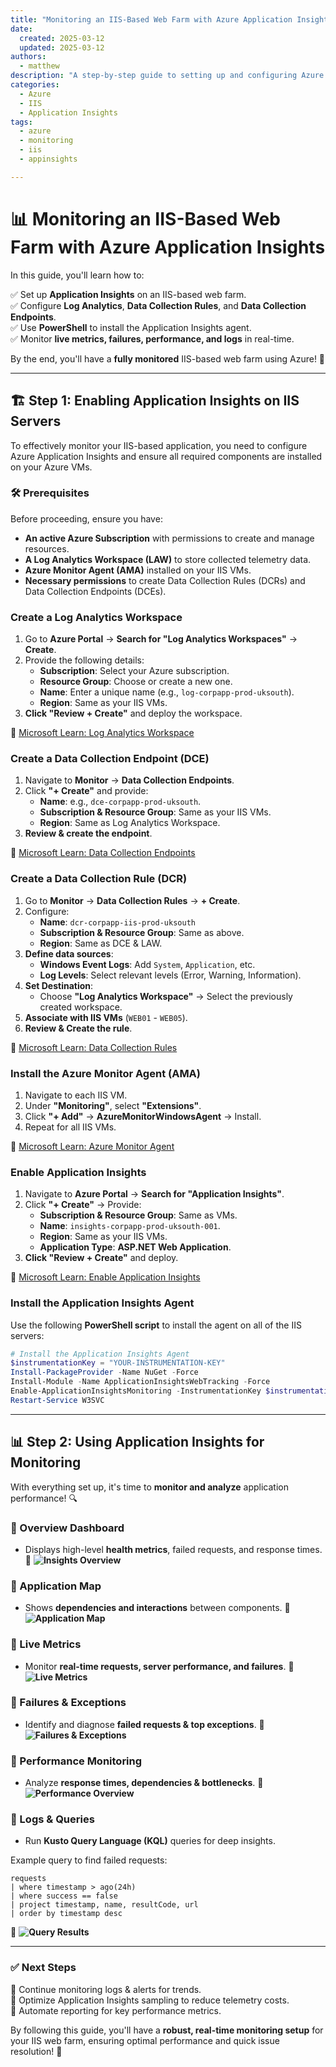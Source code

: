 ```yaml
---
title: "Monitoring an IIS-Based Web Farm with Azure Application Insights"
date:
  created: 2025-03-12
  updated: 2025-03-12
authors:
  - matthew
description: "A step-by-step guide to setting up and configuring Azure Application Insights for IIS-based web farms."
categories:
  - Azure
  - IIS
  - Application Insights
tags:
  - azure
  - monitoring
  - iis
  - appinsights

---
```


# 📊 Monitoring an IIS-Based Web Farm with Azure Application Insights

In this guide, you'll learn how to:

✅ Set up **Application Insights** on an IIS-based web farm.  
✅ Configure **Log Analytics**, **Data Collection Rules**, and **Data Collection Endpoints**.  
✅ Use **PowerShell** to install the Application Insights agent.  
✅ Monitor **live metrics, failures, performance, and logs** in real-time.  

By the end, you'll have a **fully monitored** IIS-based web farm using Azure! 🎯

---

## 🏗️ **Step 1: Enabling Application Insights on IIS Servers**

To effectively monitor your IIS-based application, you need to configure Azure Application Insights and ensure all required components are installed on your Azure VMs.

### 🛠️ **Prerequisites**

Before proceeding, ensure you have:

- **An active Azure Subscription** with permissions to create and manage resources.
- **A Log Analytics Workspace (LAW)** to store collected telemetry data.
- **Azure Monitor Agent (AMA)** installed on your IIS VMs.
- **Necessary permissions** to create Data Collection Rules (DCRs) and Data Collection Endpoints (DCEs).

### **Create a Log Analytics Workspace**

1. Go to **Azure Portal** → **Search for "Log Analytics Workspaces"** → **Create**.
2. Provide the following details:
   - **Subscription**: Select your Azure subscription.
   - **Resource Group**: Choose or create a new one.
   - **Name**: Enter a unique name (e.g., `log-corpapp-prod-uksouth`).
   - **Region**: Same as your IIS VMs.
3. **Click "Review + Create"** and deploy the workspace.

🔗 [Microsoft Learn: Log Analytics Workspace](https://learn.microsoft.com/en-us/azure/azure-monitor/logs/log-analytics-workspace-overview)

### **Create a Data Collection Endpoint (DCE)**

1. Navigate to **Monitor** → **Data Collection Endpoints**.
2. Click **"+ Create"** and provide:
   - **Name**: e.g., `dce-corpapp-prod-uksouth`.
   - **Subscription & Resource Group**: Same as your IIS VMs.
   - **Region**: Same as Log Analytics Workspace.
3. **Review & create the endpoint**.

🔗 [Microsoft Learn: Data Collection Endpoints](https://learn.microsoft.com/en-us/azure/azure-monitor/essentials/data-collection-endpoint-overview)

### **Create a Data Collection Rule (DCR)**

1. Go to **Monitor** → **Data Collection Rules** → **+ Create**.
2. Configure:
   - **Name**: `dcr-corpapp-iis-prod-uksouth`
   - **Subscription & Resource Group**: Same as above.
   - **Region**: Same as DCE & LAW.
3. **Define data sources**:
   - **Windows Event Logs**: Add `System`, `Application`, etc.
   - **Log Levels**: Select relevant levels (Error, Warning, Information).
4. **Set Destination**:
   - Choose **"Log Analytics Workspace"** → Select the previously created workspace.
5. **Associate with IIS VMs** (`WEB01` - `WEB05`).
6. **Review & Create the rule**.

🔗 [Microsoft Learn: Data Collection Rules](https://learn.microsoft.com/en-us/azure/azure-monitor/agents/data-collection-rule-overview)

### **Install the Azure Monitor Agent (AMA)**

1. Navigate to each IIS VM.
2. Under **"Monitoring"**, select **"Extensions"**.
3. Click **"+ Add"** → **AzureMonitorWindowsAgent** → Install.
4. Repeat for all IIS VMs.

🔗 [Microsoft Learn: Azure Monitor Agent](https://learn.microsoft.com/en-us/azure/azure-monitor/agents/azure-monitor-agent-overview)

### **Enable Application Insights**

1. Navigate to **Azure Portal** → **Search for "Application Insights"**.
2. Click **"+ Create"** → Provide:
   - **Subscription & Resource Group**: Same as VMs.
   - **Name**: `insights-corpapp-prod-uksouth-001`.
   - **Region**: Same as your IIS VMs.
   - **Application Type**: **ASP.NET Web Application**.
3. **Click "Review + Create"** and deploy.

🔗 [Microsoft Learn: Enable Application Insights](https://learn.microsoft.com/en-us/azure/azure-monitor/app/asp-net)

### **Install the Application Insights Agent**

Use the following **PowerShell script** to install the agent on all of the IIS servers:

```powershell
# Install the Application Insights Agent
$instrumentationKey = "YOUR-INSTRUMENTATION-KEY"
Install-PackageProvider -Name NuGet -Force
Install-Module -Name ApplicationInsightsWebTracking -Force
Enable-ApplicationInsightsMonitoring -InstrumentationKey $instrumentationKey
Restart-Service W3SVC
```

---

## 📊 **Step 2: Using Application Insights for Monitoring**

With everything set up, it's time to **monitor and analyze** application performance! 🔍

### **📌 Overview Dashboard**

- Displays high-level **health metrics**, failed requests, and response times.
📸 **![Insights Overview](BO_Insights_Overview.png)**

### **📌 Application Map**

- Shows **dependencies and interactions** between components.
📸 **![Application Map](BO_Insights_ApplicationMap.png)**

### **📌 Live Metrics**

- Monitor **real-time requests, server performance, and failures**.
📸 **![Live Metrics](BO_Insights_LiveMetrics.png)**

### **📌 Failures & Exceptions**

- Identify and diagnose **failed requests & top exceptions**.
📸 **![Failures & Exceptions](BO_Insights_Failures.png)**

### **📌 Performance Monitoring**

- Analyze **response times, dependencies & bottlenecks**.
📸 **![Performance Overview](BO_Insights_Performance.png)**

### **📌 Logs & Queries**

- Run **Kusto Query Language (KQL)** queries for deep insights.

Example query to find failed requests:

```kusto
requests
| where timestamp > ago(24h)
| where success == false
| project timestamp, name, resultCode, url
| order by timestamp desc
```

📸 **![Query Results](BO_Insights_Logs.png)**

---

### ✅ **Next Steps**

🎯 Continue monitoring logs & alerts for trends.  
🎯 Optimize Application Insights sampling to reduce telemetry costs.  
🎯 Automate reporting for key performance metrics.  

By following this guide, you'll have a **robust, real-time monitoring setup** for your IIS web farm, ensuring optimal performance and quick issue resolution! 🚀
